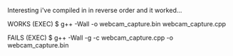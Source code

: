 Interesting i've compiled in in reverse order and it worked...

WORKS (EXEC)
$ g++ -Wall -o webcam_capture.bin webcam_capture.cpp

FAILS (EXEC)
$ g++ -Wall -g -c webcam_capture.cpp -o webcam_capture.bin

